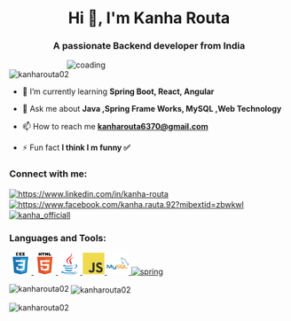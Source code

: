 
<h1 align="center">Hi 👋, I'm Kanha Routa</h1>
<h3 align="center">A passionate Backend developer from India</h3>

<img align="right" alt="coading" width="400" src="https://images.squarespace-cdn.com/content/v1/5769fc401b631bab1addb2ab/1541580611624-TE64QGKRJG8SWAIUS7NS/ke17ZwdGBToddI8pDm48kPoswlzjSVMM-SxOp7CV59BZw-zPPgdn4jUwVcJE1ZvWQUxwkmyExglNqGp0IvTJZamWLI2zvYWH8K3-s_4yszcp2ryTI0HqTOaaUohrI8PI6FXy8c9PWtBlqAVlUS5izpdcIXDZqDYvprRqZ29Pw0o/coding-freak.gif">

<p align="left"> <img src="https://komarev.com/ghpvc/?username=kanharouta02&label=Profile%20views&color=0e75b6&style=flat" alt="kanharouta02" /> </p>

- 🌱 I’m currently learning **Spring Boot, React, Angular**

- 💬 Ask me about **Java ,Spring Frame Works, MySQL ,Web Technology**

- 📫 How to reach me **kanharouta6370@gmail.com**

- ⚡ Fun fact **I think I m funny ✅**

<h3 align="left">Connect with me:</h3>
<p align="left">
<a href="https://linkedin.com/in/https://www.linkedin.com/in/kanha-routa" target="blank"><img align="center" src="https://raw.githubusercontent.com/rahuldkjain/github-profile-readme-generator/master/src/images/icons/Social/linked-in-alt.svg" alt="https://www.linkedin.com/in/kanha-routa" height="30" width="40" /></a>
<a href="https://fb.com/https://www.facebook.com/kanha.rauta.92?mibextid=zbwkwl" target="blank"><img align="center" src="https://raw.githubusercontent.com/rahuldkjain/github-profile-readme-generator/master/src/images/icons/Social/facebook.svg" alt="https://www.facebook.com/kanha.rauta.92?mibextid=zbwkwl" height="30" width="40" /></a>
<a href="https://instagram.com/kanha_officiall" target="blank"><img align="center" src="https://raw.githubusercontent.com/rahuldkjain/github-profile-readme-generator/master/src/images/icons/Social/instagram.svg" alt="kanha_officiall" height="30" width="40" /></a>
</p>

<h3 align="left">Languages and Tools:</h3>
<p align="left"> <a href="https://www.w3schools.com/css/" target="_blank" rel="noreferrer"> <img src="https://raw.githubusercontent.com/devicons/devicon/master/icons/css3/css3-original-wordmark.svg" alt="css3" width="40" height="40"/> </a> <a href="https://www.w3.org/html/" target="_blank" rel="noreferrer"> <img src="https://raw.githubusercontent.com/devicons/devicon/master/icons/html5/html5-original-wordmark.svg" alt="html5" width="40" height="40"/> </a> <a href="https://www.java.com" target="_blank" rel="noreferrer"> <img src="https://raw.githubusercontent.com/devicons/devicon/master/icons/java/java-original.svg" alt="java" width="40" height="40"/> </a> <a href="https://developer.mozilla.org/en-US/docs/Web/JavaScript" target="_blank" rel="noreferrer"> <img src="https://raw.githubusercontent.com/devicons/devicon/master/icons/javascript/javascript-original.svg" alt="javascript" width="40" height="40"/> </a> <a href="https://www.mysql.com/" target="_blank" rel="noreferrer"> <img src="https://raw.githubusercontent.com/devicons/devicon/master/icons/mysql/mysql-original-wordmark.svg" alt="mysql" width="40" height="40"/> </a> <a href="https://spring.io/" target="_blank" rel="noreferrer"> <img src="https://www.vectorlogo.zone/logos/springio/springio-icon.svg" alt="spring" width="40" height="40"/> </a> </p>

<p><img align="left" src="https://github-readme-stats.vercel.app/api/top-langs?username=kanharouta02&show_icons=true&locale=en&layout=compact" alt="kanharouta02" /></p>

<p>&nbsp;<img align="center" src="https://github-readme-stats.vercel.app/api?username=kanharouta02&show_icons=true&locale=en" alt="kanharouta02" /></p>

<p><img align="center" src="https://github-readme-streak-stats.herokuapp.com/?user=kanharouta02&" alt="kanharouta02" /></p>



